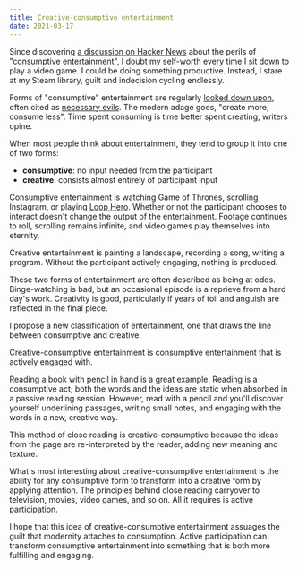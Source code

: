 ```yaml
---
title: Creative-consumptive entertainment
date: 2021-03-17
---
```


Since discovering [a discussion on Hacker News](https://news.ycombinator.com/item?id=20781463) about the perils of "consumptive entertainment", I doubt my self-worth every time I sit down to play a video game. I could be doing something productive. Instead, I stare at my Steam library, guilt and indecision cycling endlessly.

Forms of "consumptive" entertainment are regularly [looked down upon](https://blog.tjcx.me/p/consume-less-create-more), often cited as [necessary evils](https://www.theminimalists.com/create-consume/). The modern adage goes, "create more, consume less". Time spent consuming is time better spent creating, writers opine.

When most people think about entertainment, they tend to group it into one of two forms:

- **consumptive**: no input needed from the participant
- **creative**: consists almost entirely of participant input

Consumptive entertainment is watching Game of Thrones, scrolling Instagram, or playing [Loop Hero](https://www.loophero.com/). Whether or not the participant chooses to interact doesn't change the output of the entertainment. Footage continues to roll, scrolling remains infinite, and video games play themselves into eternity.

Creative entertainment is painting a landscape, recording a song, writing a program. Without the participant actively engaging, nothing is produced.

These two forms of entertainment are often described as being at odds. Binge-watching is bad, but an occasional episode is a reprieve from a hard day's work. Creativity is good, particularly if years of toil and anguish are reflected in the final piece.

I propose a new classification of entertainment, one that draws the line between consumptive and creative.

Creative-consumptive entertainment is consumptive entertainment that is actively engaged with.

Reading a book with pencil in hand is a great example. Reading is a consumptive act; both the words and the ideas are static when absorbed in a passive reading session. However, read with a pencil and you'll discover yourself underlining passages, writing small notes, and engaging with the words in a new, creative way.

This method of close reading is creative-consumptive because the ideas from the page are re-interpreted by the reader, adding new meaning and texture.

What's most interesting about creative-consumptive entertainment is the ability for any consumptive form to transform into a creative form by applying attention. The principles behind close reading carryover to television, movies, video games, and so on. All it requires is active participation.

I hope that this idea of creative-consumptive entertainment assuages the guilt that modernity attaches to consumption. Active participation can transform consumptive entertainment into something that is both more fulfilling and engaging.

